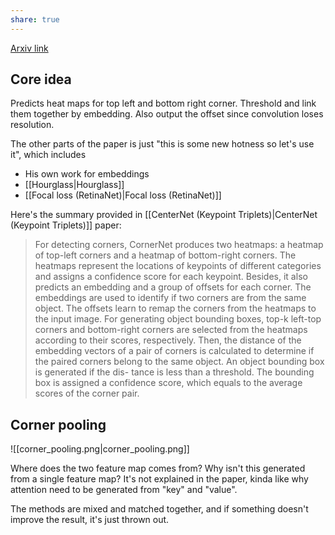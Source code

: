 ```yaml
---
share: true
---
```

[Arxiv link](https://arxiv.org/abs/1808.01244) 

## Core idea
Predicts heat maps for top left and bottom right corner. Threshold and link them together by embedding. Also output the offset since convolution loses resolution.

The other parts of the paper is just "this is some new hotness so let's use it", which includes 
- His own work for embeddings
- [[Hourglass|Hourglass]]
- [[Focal loss (RetinaNet)|Focal loss (RetinaNet)]]

Here's the summary provided in [[CenterNet (Keypoint Triplets)|CenterNet (Keypoint Triplets)]] paper:
> For detecting corners, CornerNet produces two heatmaps: a heatmap of top-left corners and a heatmap of bottom-right corners. The heatmaps represent the locations of keypoints of different categories and assigns a confidence score for each keypoint. Besides, it also predicts an embedding and a group of offsets for each corner. The embeddings are used to identify if two corners are from the same object. The offsets learn to remap the corners from the heatmaps to the input image. For generating object bounding boxes, top-k left-top corners and bottom-right corners are selected from the heatmaps according to their scores, respectively. Then, the distance of the embedding vectors of a pair of corners is calculated to determine if the paired corners belong to the same object. An object bounding box is generated if the dis- tance is less than a threshold. The bounding box is assigned a confidence score, which equals to the average scores of the corner pair.
 
## Corner pooling

![[corner_pooling.png|corner_pooling.png]]

Where does the two feature map comes from? Why isn't this generated from a single feature map? It's not explained in the paper, kinda like why attention need to be generated from "key" and "value".

The methods are mixed and matched together, and if something doesn't improve the result, it's just thrown out.
